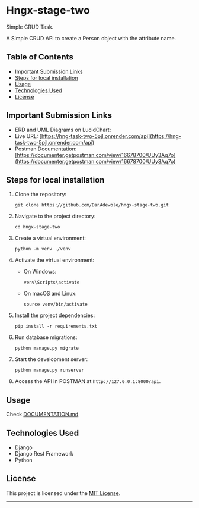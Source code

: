 # Hngx-stage-two

Simple CRUD Task. <br>

A Simple CRUD API to create a Person object with the attribute name.

## Table of Contents

- [Important Submission Links](#important-submission-links)
- [Steps for local installation](#steps-for-local-installation)
- [Usage](#usage)
- [Technologies Used](#technologies-used)
- [License](#license)

## Important Submission Links

- ERD and UML Diagrams on LucidChart: []()
- Live URL: [https://hng-task-two-5pjl.onrender.com/api](https://hng-task-two-5pjl.onrender.com/api)
- Postman Documentation: [https://documenter.getpostman.com/view/16678700/UUy3Aq7o](https://documenter.getpostman.com/view/16678700/UUy3Aq7o)

## Steps for local installation

1. Clone the repository:

   ```
   git clone https://github.com/DanAdewole/hngx-stage-two.git
   ```

2. Navigate to the project directory:

   ```
   cd hngx-stage-two
   ```

3. Create a virtual environment:

   ```
   python -m venv ./venv
   ```

4. Activate the virtual environment:

   - On Windows:

     ```
     venv\Scripts\activate
     ```

   - On macOS and Linux:

     ```
     source venv/bin/activate
     ```

5. Install the project dependencies:

   ```
   pip install -r requirements.txt
   ```

6. Run database migrations:

   ```
   python manage.py migrate
   ```

7. Start the development server:

   ```
   python manage.py runserver
   ```

8. Access the API in POSTMAN at `http://127.0.0.1:8000/api`.

## Usage

Check [DOCUMENTATION.md](DOCUMENTATION.md)

## Technologies Used

- Django
- Django Rest Framework
- Python

## License

This project is licensed under the [MIT License](LICENSE).

---
